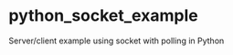 python_socket_example
=====================

Server/client example using socket with polling in Python
